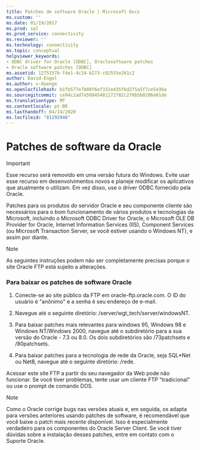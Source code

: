 ```yaml
---
title: Patches de software Oracle | Microsoft Docs
ms.custom: ''
ms.date: 01/19/2017
ms.prod: sql
ms.prod_service: connectivity
ms.reviewer: ''
ms.technology: connectivity
ms.topic: conceptual
helpviewer_keywords:
- ODBC driver for Oracle [ODBC], Oraclesoftware patches
- Oracle software patches [ODBC]
ms.assetid: 1275157b-f4e1-4c24-b273-c02555e261c2
author: David-Engel
ms.author: v-daenge
ms.openlocfilehash: b1fb577e7b08f6ef332ed35f6d275a5f7ce543ba
ms.sourcegitcommit: ce94c2ad7a50945481172782c270b5b0206e61de
ms.translationtype: MT
ms.contentlocale: pt-BR
ms.lasthandoff: 04/14/2020
ms.locfileid: "81292946"
---
```

# <a name="oracle-software-patches"></a>Patches de software da Oracle
> [!IMPORTANT]  
>  Esse recurso será removido em uma versão futura do Windows. Evite usar esse recurso em desenvolvimentos novos e planeje modificar os aplicativos que atualmente o utilizam. Em vez disso, use o driver ODBC fornecido pela Oracle.  
  
 Patches para os produtos do servidor Oracle e seu componente cliente são necessários para o bom funcionamento de vários produtos e tecnologias da Microsoft, incluindo o Microsoft ODBC Driver for Oracle, o Microsoft OLE DB Provider for Oracle, Internet Information Services (IIS), Component Services (ou Microsoft Transaction Server, se você estiver usando o Windows NT), e assim por diante.  
  
> [!NOTE]  
>  As seguintes instruções podem não ser completamente precisas porque o site Oracle FTP está sujeito a alterações.  
  
### <a name="to-download-the-oracle-software-patches"></a>Para baixar os patches de software Oracle  
  
1.  Conecte-se ao site público da FTP em oracle-ftp.oracle.com. O ID do usuário é "anônimo" e a senha é seu endereço de e-mail.  
  
2.  Navegue até o seguinte diretório: /server/wgt_tech/server/windowsNT.  
  
3.  Para baixar patches mais relevantes para windows 95, Windows 98 e Windows NT/Windows 2000, navegue até o subdiretório para a sua versão do Oracle - 7.3 ou 8.0. Os dois subdiretórios são /73patchsets e /80patchsets.  
  
4.  Para baixar patches para a tecnologia de rede da Oracle, seja SQL*Net ou Net8, navegue até o seguinte diretório: /rede.  
  
 Acessar este site FTP a partir do seu navegador da Web pode não funcionar. Se você tiver problemas, tente usar um cliente FTP "tradicional" ou use o prompt de comando DOS.  
  
> [!NOTE]  
>  Como o Oracle corrige bugs nas versões atuais e, em seguida, os adapta para versões anteriores usando patches de software, é recomendável que você baixe o patch mais recente disponível. Isso é especialmente verdadeiro para os componentes do Oracle Server Client. Se você tiver dúvidas sobre a instalação desses patches, entre em contato com o Suporte Oracle.

